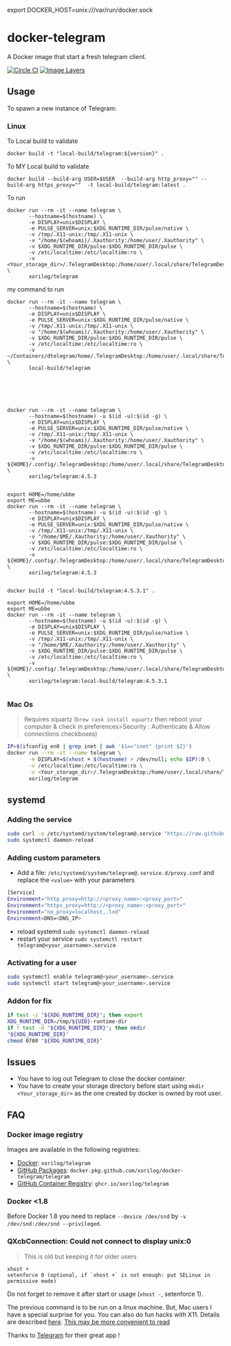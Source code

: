 
export DOCKER_HOST=unix:///var/run/docker.sock





# docker-telegram

A Docker image that start a fresh telegram client.

[![Circle CI](https://circleci.com/gh/xorilog/docker-telegram.svg?style=shield)](https://circleci.com/gh/xorilog/docker-telegram)
[![Image Layers](https://images.microbadger.com/badges/image/xorilog/telegram.svg)](https://microbadger.com/images/xorilog/telegram)

## Usage

To spawn a new instance of Telegram:

### Linux


To Local build to validate

```shell
docker build -t "local-build/telegram:${version}" .
```
To MY Local build to validate


```shell
docker build --build-arg USER=$USER  --build-arg http_proxy="" --build-arg https_proxy=""  -t local-build/telegram:latest .
```




To run

```shell
docker run --rm -it --name telegram \
       --hostname=$(hostname) \
       -e DISPLAY=unix$DISPLAY \
       -e PULSE_SERVER=unix:$XDG_RUNTIME_DIR/pulse/native \
       -v /tmp/.X11-unix:/tmp/.X11-unix \
       -v "/home/$(whoami)/.Xauthority:/home/user/.Xauthority" \
       -v $XDG_RUNTIME_DIR/pulse:$XDG_RUNTIME_DIR/pulse \
       -v /etc/localtime:/etc/localtime:ro \
       -v <Your_storage_dir>/.TelegramDesktop:/home/user/.local/share/TelegramDesktop/ \
       xorilog/telegram
```

my command to run

```shell
docker run --rm -it --name telegram \
       --hostname=$(hostname) \
       -e DISPLAY=unix$DISPLAY \
       -e PULSE_SERVER=unix:$XDG_RUNTIME_DIR/pulse/native \
       -v /tmp/.X11-unix:/tmp/.X11-unix \
       -v "/home/$(whoami)/.Xauthority:/home/user/.Xauthority" \
       -v $XDG_RUNTIME_DIR/pulse:$XDG_RUNTIME_DIR/pulse \
       -v /etc/localtime:/etc/localtime:ro \
       -v ~/Containers/dtelegram/home/.TelegramDesktop:/home/user/.local/share/TelegramDesktop/ \
       local-build/telegram
       
       
       
       
       
       
docker run --rm -it --name telegram \
       --hostname=$(hostname) -u $(id -u):$(id -g) \
       -e DISPLAY=unix$DISPLAY \
       -e PULSE_SERVER=unix:$XDG_RUNTIME_DIR/pulse/native \
       -v /tmp/.X11-unix:/tmp/.X11-unix \
       -v "/home/$(whoami)/.Xauthority:/home/user/.Xauthority" \
       -v $XDG_RUNTIME_DIR/pulse:$XDG_RUNTIME_DIR/pulse \
       -v /etc/localtime:/etc/localtime:ro \
       -v ${HOME}/.config/.TelegramDesktop:/home/user/.local/share/TelegramDesktop/ \
       xorilog/telegram:4.5.3
       

export HOME=/home/ubbe
export ME=ubbe
docker run --rm -it --name telegram \
       --hostname=$(hostname) -u $(id -u):$(id -g) \
       -e DISPLAY=unix$DISPLAY \
       -e PULSE_SERVER=unix:$XDG_RUNTIME_DIR/pulse/native \
       -v /tmp/.X11-unix:/tmp/.X11-unix \
       -v "/home/$ME/.Xauthority:/home/user/.Xauthority" \
       -v $XDG_RUNTIME_DIR/pulse:$XDG_RUNTIME_DIR/pulse \
       -v /etc/localtime:/etc/localtime:ro \
       -v ${HOME}/.config/.TelegramDesktop:/home/user/.local/share/TelegramDesktop/ \
       xorilog/telegram:4.5.3       
       
```



```shell
docker build -t "local-build/telegram:4.5.3.1" .

export HOME=/home/ubbe
export ME=ubbe
docker run --rm -it --name telegram \
       --hostname=$(hostname) -u $(id -u):$(id -g) \
       -e DISPLAY=unix$DISPLAY \
       -e PULSE_SERVER=unix:$XDG_RUNTIME_DIR/pulse/native \
       -v /tmp/.X11-unix:/tmp/.X11-unix \
       -v "/home/$ME/.Xauthority:/home/user/.Xauthority" \
       -v $XDG_RUNTIME_DIR/pulse:$XDG_RUNTIME_DIR/pulse \
       -v /etc/localtime:/etc/localtime:ro \
       -v ${HOME}/.config/.TelegramDesktop:/home/user/.local/share/TelegramDesktop/ \
       xorilog/telegram:local-build/telegram:4.5.3.1     
       
```

### Mac Os

> Requires xquartz (`brew cask install xquartz` then reboot your computer & check in preferences>Security : Authenticate & Allow connections checkboxes)

```bash
IP=$(ifconfig en0 | grep inet | awk '$1=="inet" {print $2}')
docker run --rm -it --name telegram \
       -e DISPLAY=$(xhost + $(hostname) > /dev/null; echo $IP):0 \
       -v /etc/localtime:/etc/localtime:ro \
       -v <Your_storage_dir>/.TelegramDesktop:/home/user/.local/share/TelegramDesktop/ \
       xorilog/telegram
```

## systemd

### Adding the service

```bash
sudo curl -o /etc/systemd/system/telegram@.service "https://raw.githubusercontent.com/xorilog/docker-telegram/master/telegram%40.service"
sudo systemctl daemon-reload
```

### Adding custom parameters

* Add a file: `/etc/systemd/system/telegram@.service.d/proxy.conf` and replace the `<value>` with your parameters

```bash
[Service]
Environment="http_proxy=http://<proxy_name>:<proxy_port>"
Environment="https_proxy=http://<proxy_name>:<proxy_port>"
Environment="no_proxy=localhost,.lxd"
Environment=DNS=<DNS_IP>
```

* reload systemd `sudo systemctl daemon-reload`
* restart your service `sudo systemctl restart telegram@<your_username>.service`

### Activating for a user

```bash
sudo systemctl enable telegram@<your_username>.service
sudo systemctl start telegram@<your_username>.service
```




### Addon for fix



```bash
if test -z "${XDG_RUNTIME_DIR}"; then export 
XDG_RUNTIME_DIR=/tmp/${UID}-runtime-dir
if ! test -d "${XDG_RUNTIME_DIR}"; then mkdir 
"${XDG_RUNTIME_DIR}"
chmod 0700 "${XDG_RUNTIME_DIR}"
```




## Issues

* You have to log out Telegram to close the docker container.
* You have to create your storage directory before start using `mkdir <Your_storage_dir>` as the one created by docker is owned by root user.

## FAQ

### Docker image registry

Images are available in the following registries:

* [Docker](https://hub.docker.com/r/xorilog/telegram): `xorilog/telegram`
* [GitHub Packages](https://github.com/xorilog/docker-telegram/packages/26101): `docker.pkg.github.com/xorilog/docker-telegram/telegram`
* [GitHub Container Registry](https://github.com/users/xorilog/packages/container/package/telegram): `ghcr.io/xorilog/telegram`

### Docker <1.8

Before Docker 1.8 you need to replace `--device /dev/snd` by `-v /dev/snd:/dev/snd --privileged`.

### QXcbConnection: Could not connect to display unix:0

>This is old but keeping it for older users

```shell
xhost +
setenforce 0 (optional, if `xhost +` is not enough: put SELinux in permissive mode)
```

Do not forget to remove it after start or usage (`xhost -`, setenforce 1).

The previous command is to be run on a linux machine. But, Mac users I have a special surprise for you. You can also do fun hacks with X11. Details are described [here](https://github.com/docker/docker/issues/8710).
[This may be more convenient to read](https://gist.github.com/netgusto/931085fc3673b69dd15a1763784307c5)

Thanks to [Telegram](https://telegram.org/) for their great app !
